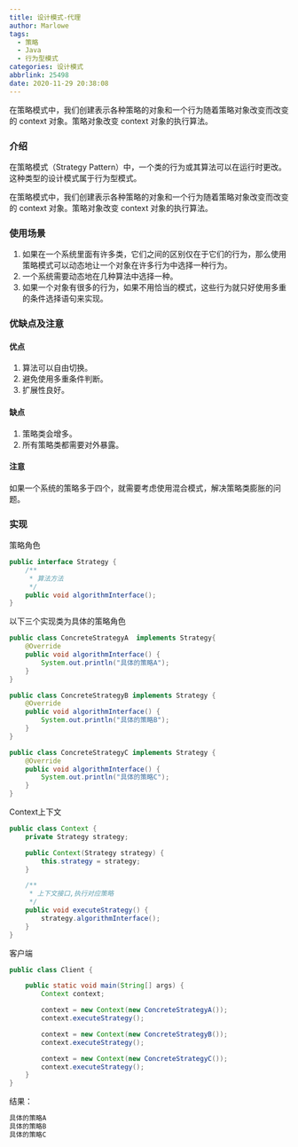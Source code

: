 ```yaml
---
title: 设计模式-代理
author: Marlowe
tags:
  - 策略
  - Java
  - 行为型模式
categories: 设计模式
abbrlink: 25498
date: 2020-11-29 20:38:08
---
```

在策略模式中，我们创建表示各种策略的对象和一个行为随着策略对象改变而改变的 context 对象。策略对象改变 context 对象的执行算法。
<!--more-->

### 介绍
在策略模式（Strategy Pattern）中，一个类的行为或其算法可以在运行时更改。这种类型的设计模式属于行为型模式。

在策略模式中，我们创建表示各种策略的对象和一个行为随着策略对象改变而改变的 context 对象。策略对象改变 context 对象的执行算法。
### 使用场景
1. 如果在一个系统里面有许多类，它们之间的区别仅在于它们的行为，那么使用策略模式可以动态地让一个对象在许多行为中选择一种行为。 
2. 一个系统需要动态地在几种算法中选择一种。
3. 如果一个对象有很多的行为，如果不用恰当的模式，这些行为就只好使用多重的条件选择语句来实现。


### 优缺点及注意
#### 优点
1. 算法可以自由切换。
2. 避免使用多重条件判断。 
3. 扩展性良好。

#### 缺点
1. 策略类会增多。
2. 所有策略类都需要对外暴露。

#### 注意
如果一个系统的策略多于四个，就需要考虑使用混合模式，解决策略类膨胀的问题。
### 实现
策略角色
```java
public interface Strategy {
    /**
     * 算法方法
     */
    public void algorithmInterface();
}
```
以下三个实现类为具体的策略角色
```java
public class ConcreteStrategyA  implements Strategy{
    @Override
    public void algorithmInterface() {
        System.out.println("具体的策略A");
    }
}
```
```java
public class ConcreteStrategyB implements Strategy {
    @Override
    public void algorithmInterface() {
        System.out.println("具体的策略B");
    }
}
```
```java
public class ConcreteStrategyC implements Strategy {
    @Override
    public void algorithmInterface() {
        System.out.println("具体的策略C");
    }
}

```
Context上下文
```java
public class Context {
    private Strategy strategy;

    public Context(Strategy strategy) {
        this.strategy = strategy;
    }

    /**
     * 上下文接口,执行对应策略
     */
    public void executeStrategy() {
        strategy.algorithmInterface();
    }
}
```
客户端
```java
public class Client {

    public static void main(String[] args) {
        Context context;

        context = new Context(new ConcreteStrategyA());
        context.executeStrategy();

        context = new Context(new ConcreteStrategyB());
        context.executeStrategy();

        context = new Context(new ConcreteStrategyC());
        context.executeStrategy();
    }
}
```
结果：
```java
具体的策略A
具体的策略B
具体的策略C
```


